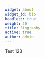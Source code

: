 ```yaml
---
widget: about
widget_id: bio
headless: true
weight: 20
title: Biography
active: true
author: admin
---
```

Test 123